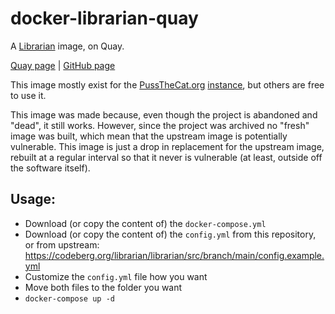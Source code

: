 # docker-librarian-quay

A [Librarian](https://codeberg.org/librarian/librarian/) image, on Quay.

[Quay page](https://quay.io/repository/pussthecatorg/librarian) | [GitHub page](https://github.com/PussTheCat-org/docker-librarian-quay)

This image mostly exist for the [PussTheCat.org](https://pussthecat.org/) [instance](https://librarian.pussthecat.org/), but others are free to use it.

This image was made because, even though the project is abandoned and "dead", it still works. However, since the project was archived no "fresh" image was built, which mean that the upstream image is potentially vulnerable. This image is just a drop in replacement for the upstream image, rebuilt at a regular interval so that it never is vulnerable (at least, outside off the software itself).


## Usage:

- Download (or copy the content of) the `docker-compose.yml` 
- Download (or copy the content of) the `config.yml` from this repository, or from upstream: https://codeberg.org/librarian/librarian/src/branch/main/config.example.yml
- Customize the `config.yml` file how you want 
- Move both files to the folder you want
- `docker-compose up -d`
